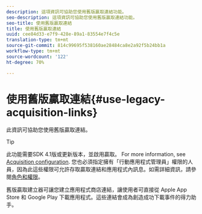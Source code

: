 ```yaml
---
description: 這項資訊可協助您使用舊版贏取連結功能。
seo-description: 這項資訊可協助您使用舊版贏取連結功能。
seo-title: 使用舊版贏取連結
title: 使用舊版贏取連結
uuid: cee84d33-e7f9-428e-89a1-83554e7f4c5e
translation-type: tm+mt
source-git-commit: 814c99695f538160ae28484ca8e2a92f5b24bb1a
workflow-type: tm+mt
source-wordcount: '122'
ht-degree: 70%

---
```



# 使用舊版贏取連結{#use-legacy-acquisition-links}

此資訊可協助您使用舊版贏取連結。

>[!TIP]
>
>此功能需要SDK 4.1版或更新版本，並啟用贏取。 For more information, see [Acquisition configuration](/help/using/acquisition-main/t-enable-acquisition.md). 您也必須指定擁有「行動應用程式管理員」權限的人員，因為此這些權限可允許存取贏取連結和應用程式內訊息。如需詳細資訊，請參閱[角色和權限](/help/using/gs/c-mob-roles-and-permissions.md)。

舊版贏取建立器可讓您建立應用程式商店連結，讓使用者可直接從 Apple App Store 和 Google Play 下載應用程式。這些連結會成為創造成功下載事件的得力助手。

